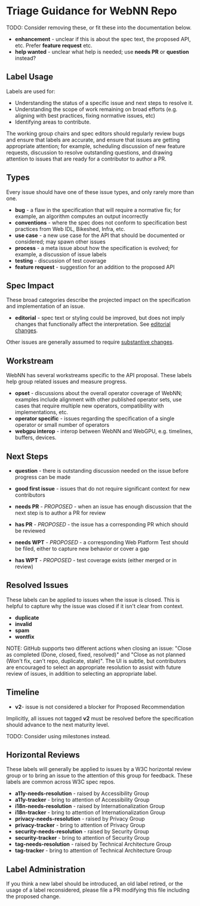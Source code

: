 # Triage Guidance for WebNN Repo

TODO: Consider removing these, or fit these into the documentation below.

- **enhancement** - unclear if this is about the spec text, the proposed API, etc. Prefer **feature request** etc.
- **help wanted** - unclear what help is needed; use **needs PR** or **question** instead?


## Label Usage

Labels are used for:

- Understanding the status of a specific issue and next steps to resolve it.
- Understanding the scope of work remaining on broad efforts (e.g. aligning with best practices, fixing normative issues, etc)
- Identifying areas to contribute.

The working group chairs and spec editors should regularly review bugs and ensure that labels are accurate, and ensure that issues are getting appropriate attention; for example, scheduling discussion of new feature requests, discussion to resolve outstanding questions, and drawing attention to issues that are ready for a contributor to author a PR.


## Types

Every issue should have one of these issue types, and only rarely more than one.

- **bug** - a flaw in the specification that will require a normative fix; for example, an algorithm computes an output incorrectly
- **conventions** - where the spec does not conform to specification best practices from Web IDL, Bikeshed, Infra, etc.
- **use case** - a new use case for the API that should be documented or considered; may spawn other issues
- **process** - a meta issue about how the specification is evolved; for example, a discussion of issue labels
- **testing** - discussion of test coverage
- **feature request** - suggestion for an addition to the proposed API


## Spec Impact

These broad categories describe the projected impact on the specification and implementation of an issue.

- **editorial** - spec text or styling could be improved, but does not imply changes that functionally affect the interpretation. See [editorial changes](https://www.w3.org/2023/Process-20231103/#editorial-change).

Other issues are generally assumed to require [substantive changes](https://www.w3.org/2023/Process-20231103/#substantive-change).


## Workstream

WebNN has several workstreams specific to the API proposal. These labels help group related issues and measure progress.

- **opset** - discussions about the overall operator coverage of WebNN; examples include alignment with other published operator sets, use cases that require multiple new operators, compatibility with implementations, etc.
- **operator specific** - issues regarding the specification of a single operator or small number of operators
- **webgpu interop** - interop between WebNN and WebGPU, e.g. timelines, buffers, devices.


## Next Steps

- **question** - there is outstanding discussion needed on the issue before progress can be made
- **good first issue** - issues that do not require significant context for new contributors


- **needs PR** - _PROPOSED_ - when an issue has enough discussion that the next step is to author a PR for review
- **has PR** - _PROPOSED_ - the issue has a corresponding PR which should be reviewed

- **needs WPT** - _PROPOSED_ - a corresponding Web Platform Test should be filed, either to capture new behavior or cover a gap
- **has WPT** - _PROPOSED_ - test coverage exists (either merged or in review)


## Resolved Issues

These labels can be applied to issues when the issue is closed. This is helpful to capture why the issue was closed if it isn't clear from context.

- **duplicate**
- **invalid**
- **spam**
- **wontfix**

NOTE: GitHub supports two different actions when closing an issue: "Close as completed (Done, closed, fixed, resolved)" and "Close as not planned (Won't fix, can't repo, duplicate, stale)". The UI is subtle, but contributors are encouraged to select an appropriate resolution to assist with future review of issues, in addition to selecting an appropriate label.


## Timeline

- **v2**- issue is not considered a blocker for Proposed Recommendation

Implicitly, all issues not tagged **v2** must be resolved before the specification should advance to the next maturity level.

TODO: Consider using milestones instead.


## Horizontal Reviews

These labels will generally be applied to issues by a W3C horizontal review group or to bring an issue to the attention of this group for feedback. These labels are common across W3C spec repos.

- **a11y-needs-resolution** - raised by Accessibility Group
- **a11y-tracker** - bring to attention of Accessibility Group
- **i18n-needs-resolution** - raised by Internationalization Group
- **i18n-tracker** - bring to attention of Internationalization Group
- **privacy-needs-resolution** - raised by Privacy Group
- **privacy-tracker** - bring to attention of Privacy Group
- **security-needs-resolution** - raised by Security Group
- **security-tracker** - bring to attention of Security Group
- **tag-needs-resolution** - raised by Technical Architecture Group
- **tag-tracker** - bring to attention of Technical Architecture Group


## Label Administration

If you think a new label should be introduced, an old label retired, or the usage of a label reconsidered, please file a PR modifying this file including the proposed change.
